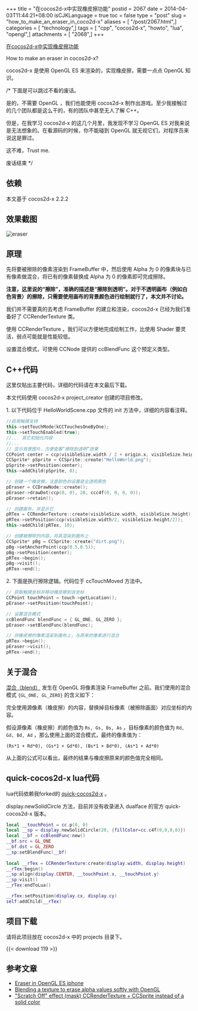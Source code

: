 +++
title = "在cocos2d-x中实现橡皮擦功能"
postid = 2067
date = 2014-04-03T11:44:21+08:00
isCJKLanguage = true
toc = false
type = "post"
slug = "how_to_make_an_eraser_in_coco2d-x"
aliases = [ "/post/2067.html",]
categories = [ "technology",]
tags = [ "cpp", "cocos2d-x", "howto", "lua", "opengl",]
attachments = [ "2068",]
+++


[在cocos2d-x中实现橡皮擦功能](https://blog.zengrong.net/post/2067.html)

How to make an eraser in cocos2d-x?

cocos2d-x 是使用 OpenGL ES 来渲染的，实现橡皮擦，需要一点点 OpenGL 知识。

/\* 下面是可以跳过不看的废话。

是的，不需要 OpenGL ，我们也能使用 cocos2d-x 制作出游戏。至少我接触过的几个团队都是这么干的，有的团队中甚至无人了解 C++。

但是，在我学习 cocos2d-x 的这几个月里，我发现不学习 OpenGL ES 对我来说是无法想象的。在看源码的时候，你不能碰到 OpenGL 就无视它们，对程序员来说这是罪过。

这不难，Trust me.

废话结束 \*/

## 依赖

本文基于 cocos2d-x 2.2.2

## 效果截图

![eraser][51]

## 原理

先将要被擦除的像素渲染到 FrameBuffer 中，然后使用 Alpha 为 0 的像素块与已有像素做混合，将已有的像素替换成 Alpha 为 0 的像素即可完成擦除。<!--more-->

**注意，这里说的“擦除”，准确的描述是“擦除到透明”。对于不透明画布（例如白色背景）的擦除，只需要使用画布的背景颜色进行绘制就行了，本文并不讨论。**

我们并不需要真的去考虑 FrameBuffer 的建立和渲染，cocos2d-x 已经为我们准备好了 CCRenderTexture 类。

使用 CCRenderTexture ，我们可以方便地完成绘制工作，比使用 Shader 要灵活，弱点可能就是性能较低。

设置混合模式，可使用 CCNode 提供的 ccBlendFunc 这个预定义类型。

## C++代码

这里仅贴出主要代码，详细的代码请在本文最后下载。

本文代码使用 cocos2d-x project\_creator 创建的项目修改。

1\. 以下代码位于 HelloWorldScene.cpp 文件的 init 方法中，详细的内容看注释。

``` c++
//启用触摸支持
this->setTouchMode(kCCTouchesOneByOne);
this->setTouchEnabled(true);
//... 其它初始化内容
//...
// 显示背景图片，方便查看“擦除到透明”效果
CCPoint center = ccp(visibleSize.width / 2 + origin.x, visibleSize.height / 2 + origin.y);
CCSprite* pSprite = CCSprite::create("HelloWorld.png");
pSprite->setPosition(center);
this->addChild(pSprite, 0);

// 创建一个橡皮擦，注意颜色的设置是全透明黑色
pEraser = CCDrawNode::create();
pEraser->drawDot(ccp(0, 0), 20, ccc4f(0, 0, 0, 0));
pEraser->retain();

// 创建画布，并显示它
pRTex = CCRenderTexture::create(visibleSize.width, visibleSize.height);
pRTex->setPosition(ccp(visibleSize.width/2, visibleSize.height/2));
this->addChild(pRTex, 10);

// 创建被擦除的内容，将其渲染到画布上
CCSprite* pBg = CCSprite::create("dirt.png");
pBg->setAnchorPoint(ccp(0.5,0.5));
pBg->setPosition(center);
pRTex->begin();
pBg->visit();
pRTex->end();
```

2\. 下面是执行擦除逻辑。代码位于 ccTouchMoved 方法中。

``` c++
// 获取触摸坐标并移动橡皮擦到该坐标
CCPoint touchPoint = touch->getLocation();
pEraser->setPosition(touchPoint);

// 设置混合模式
ccBlendFunc blendFunc = { GL_ONE, GL_ZERO };
pEraser->setBlendFunc(blendFunc);

// 将橡皮擦的像素渲染到画布上，与原来的像素进行混合
pRTex->begin();
pEraser->visit();
pRTex->end();
```
	
## 关于混合

[混合（blend）][1] 发生在 OpenGL 将像素渲染 FrameBuffer 之前。我们使用的混合模式 `{GL_ONE, GL_ZERO}` 的含义如下：

完全使用源像素（橡皮擦）的内容，替换掉目标像素（被擦除画面）对应坐标的内容。

假设源像素（橡皮擦）的颜色值为 `Rs, Gs, Bs, As` ，目标像素的颜色值为 `Rd, Gd, Bd, Ad` ，那么使用上面的混合模式，最终的像素值为：

    (Rs*1 + Rd*0), (Gs*1 + Gd*0), (Bs*1 + Bd*0), (As*1 + Ad*0)

从上面的公式可以看出，最终的结果与橡皮擦原来的颜色值完全相同。

## quick-cocos2d-x lua代码

lua代码依赖我forked的 [quick-cocos2d-x][2] 。

display.newSolidCircle 方法，目前并没有收录进入 dualface 的官方 quick-cocos2d-x 版本。

``` lua
local __touchPoint = cc.p(0, 0)
local __sp = display.newSolidCircle(20, {fillColor=cc.c4f(0,0,0,0)})
local __bf = ccBlendFunc:new()
__bf.src = GL_ONE
__bf.dst = GL_ZERO
__sp:setBlendFunc(__bf)
	
local __rTex = CCRenderTexture:create(display.width, display.height)
__rTex:begin()
__sp:align(display.CENTER, __touchPoint.x, __touchPoint.y)
__sp:visit()
__rTex:endToLua()

__rTex:setPosition(display.cx, display.cy)
self:addChild(__rTex)
```

## 项目下载

请将此项目放在 cocos2d-x 中的 projects 目录下。

{{< download 119 >}}

## 参考文章

* [Eraser in OpenGL ES iphone][11]
* [Blending a texture to erase alpha values softly with OpenGL][12]
* ["Scratch Off" effect (mask) CCRenderTexture + CCSprite instead of a solid color][13]

[1]: http://www.khronos.org/opengles/sdk/docs/man/xhtml/glBlendFunc.xml
[2]: https://github.com/zrong/quick-cocos2d-x
[11]: http://stackoverflow.com/questions/3439616/eraser-in-opengl-es-iphone
[12]: http://stackoverflow.com/questions/4074955/blending-a-texture-to-erase-alpha-values-softly-with-opengl
[13]: www.cocos2d-iphone.org/forums/topic/scratch-off-effect-mask-ccrendertexture-ccsprite-instead-of-a-solid-color/
[51]: /uploads/2014/04/eraser.png
